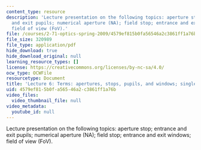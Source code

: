 ```yaml
---
content_type: resource
description: 'Lecture presentation on the following topics: aperture stop; entrance
  and exit pupils; numerical aperture (NA); field stop; entrance and exit windows;
  field of view (FoV).'
file: /courses/2-71-optics-spring-2009/4579ef815b0fa56546a2c3861ff1a76b_MIT2_71S09_lec06.pdf
file_size: 320989
file_type: application/pdf
hide_download: true
hide_download_original: null
learning_resource_types: []
license: https://creativecommons.org/licenses/by-nc-sa/4.0/
ocw_type: OCWFile
resourcetype: Document
title: 'Lecture 6: Terms: apertures, stops, pupils, and windows; single-lens camera'
uid: 4579ef81-5b0f-a565-46a2-c3861ff1a76b
video_files:
  video_thumbnail_file: null
video_metadata:
  youtube_id: null
---
```

Lecture presentation on the following topics: aperture stop; entrance and exit pupils; numerical aperture (NA); field stop; entrance and exit windows; field of view (FoV).